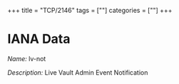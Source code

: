 +++
title = "TCP/2146"
tags = [""]
categories = [""]
+++

# IANA Data

_Name:_ lv-not

_Description:_ Live Vault Admin Event Notification

